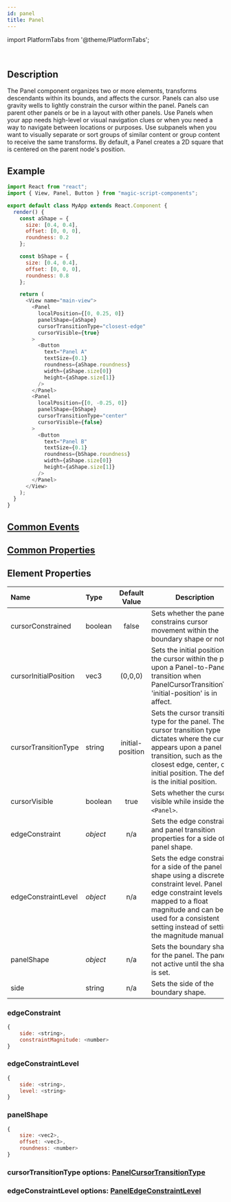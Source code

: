 ```yaml
---
id: panel
title: Panel
---
```


import PlatformTabs from '@theme/PlatformTabs';

<PlatformTabs component='panel' />​

## Description

The Panel component organizes two or more elements, transforms descendants within its bounds, and affects the cursor. Panels can also use gravity wells to lightly constrain the cursor within the panel. Panels can parent other panels or be in a layout with other panels. Use Panels when your app needs high-level or visual navigation clues or when you need a way to navigate between locations or purposes. Use subpanels when you want to visually separate or sort groups of similar content or group content to receive the same transforms. By default, a Panel creates a 2D square that is centered on the parent node's position.

## Example

```javascript
import React from "react";
import { View, Panel, Button } from "magic-script-components";

export default class MyApp extends React.Component {
  render() {
    const aShape = {
      size: [0.4, 0.4],
      offset: [0, 0, 0],
      roundness: 0.2
    };

    const bShape = {
      size: [0.4, 0.4],
      offset: [0, 0, 0],
      roundness: 0.8
    };

    return (
      <View name="main-view">
        <Panel
          localPosition={[0, 0.25, 0]}
          panelShape={aShape}
          cursorTransitionType="closest-edge"
          cursorVisible={true}
        >
          <Button
            text="Panel A"
            textSize={0.1}
            roundness={aShape.roundness}
            width={aShape.size[0]}
            height={aShape.size[1]}
          />
        </Panel>
        <Panel
          localPosition={[0, -0.25, 0]}
          panelShape={bShape}
          cursorTransitionType="center"
          cursorVisible={false}
        >
          <Button
            text="Panel B"
            textSize={0.1}
            roundness={bShape.roundness}
            width={aShape.size[0]}
            height={aShape.size[1]}
          />
        </Panel>
      </View>
    );
  }
}
```

## [Common Events](../events/CommonEvents.md)

## [Common Properties](../types/Properties.md)

## Element Properties

| Name                  | Type     | Default Value | Description |
| :-------------------- | :------- | :-----------: | ----------- |
| cursorConstrained     | boolean  |     false     | Sets whether the panel constrains cursor movement within the boundary shape or not. |
| cursorInitialPosition | vec3     |    (0,0,0)    | Sets the initial position of the cursor within the panel upon a Panel-to-Panel transition when PanelCursorTransitionType 'initial-position' is in affect. |
| cursorTransitionType  | string   | initial-position | Sets the cursor transition type for the panel. The cursor transition type dictates where the cursor appears upon a panel transition, such as the closest edge, center, or initial position. The default is the initial position. |
| cursorVisible         | boolean  |      true     | Sets whether the cursor is visible while inside the `<Panel>`. |
| edgeConstraint        | _object_ |      n/a      | Sets the edge constraint and panel transition properties for a side of the panel shape.  |
| edgeConstraintLevel   | _object_ |      n/a      | Sets the edge constraint for a side of the panel shape using a discrete constraint level. Panel edge constraint levels are mapped to a float magnitude and can be used for a consistent setting instead of setting the magnitude manually. |
| panelShape            | _object_ |      n/a      | Sets the boundary shape for the panel. The panel is not active until the shape is set.  |
| side                  | string   |      n/a      | Sets the side of the boundary shape.  |

### edgeConstraint

```javascript
{
    side: <string>,
    constraintMagnitude: <number>
}
```

### edgeConstraintLevel

```javascript
{
    side: <string>,
    level: <string>
}
```

### panelShape

```javascript
{
    size: <vec2>,
    offset: <vec3>,
    roundness: <number>
}
```

### cursorTransitionType options: [PanelCursorTransitionType](../types/PanelCursorTransitionType.md)

### edgeConstraintLevel options: [PanelEdgeConstraintLevel](../types/PanelEdgeConstraintLevel.md)
